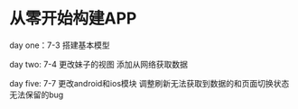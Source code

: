 # 从零开始构建APP

day one：7-3 搭建基本模型

day two: 7-4 更改妹子的视图 添加从网络获取数据

day five: 7-7 更改android和ios模块 调整刷新无法获取到数据的和页面切换状态无法保留的bug 
